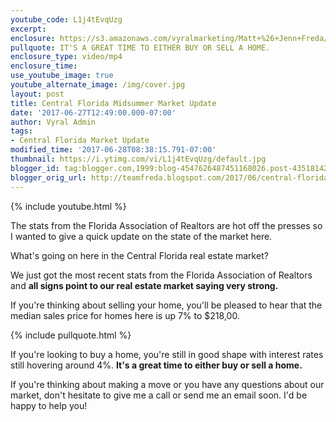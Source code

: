 ```yaml
---
youtube_code: L1j4tEvqUzg
excerpt:
enclosure: https://s3.amazonaws.com/vyralmarketing/Matt+%26+Jenn+Freda/Orlando%2520Real%2520Estate%2520Agent-%2520Your%2520Central%2520Florida%2520market%2520update.mp4
pullquote: IT'S A GREAT TIME TO EITHER BUY OR SELL A HOME.
enclosure_type: video/mp4
enclosure_time:
use_youtube_image: true
youtube_alternate_image: /img/cover.jpg
layout: post
title: Central Florida Midsummer Market Update
date: '2017-06-27T12:49:00.000-07:00'
author: Vyral Admin
tags:
- Central Florida Market Update
modified_time: '2017-06-28T08:38:15.791-07:00'
thumbnail: https://i.ytimg.com/vi/L1j4tEvqUzg/default.jpg
blogger_id: tag:blogger.com,1999:blog-4547626487451168026.post-4351814240721635984
blogger_orig_url: http://teamfreda.blogspot.com/2017/06/central-florida-midsummer-market-update.html
---
```

{% include youtube.html %}

The stats from the Florida Association of Realtors are hot off the presses so I wanted to give a quick update on the state of the market here.

What's going on here in the Central Florida real estate market?

We just got the most recent stats from the Florida Association of Realtors and **all signs point to our real estate market saying very strong.**

If you're thinking about selling your home, you'll be pleased to hear that the median sales price for homes here is up 7% to $218,00.

{% include pullquote.html %}

If you're looking to buy a home, you're still in good shape with interest rates still hovering around 4%. **It's a great time to either buy or sell a home.**

If you're thinking about making a move or you have any questions about our market, don't hesitate to give me a call or send me an email soon. I'd be happy to help you!
